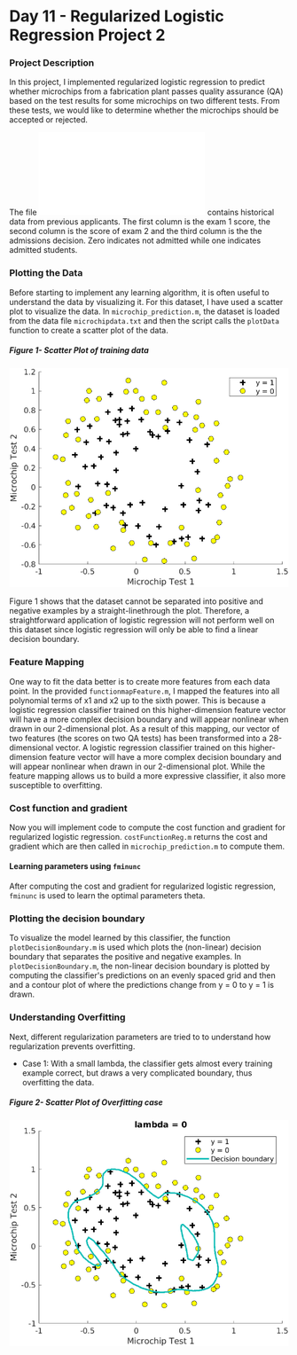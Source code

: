 # Day 11 - Regularized Logistic Regression Project 2

### Project Description
In this project, I implemented regularized logistic regression to predict whether microchips from a fabrication plant passes quality assurance (QA) based on the test results for some microchips on two different tests. From these tests, we would like to determine whether the microchips should be accepted or rejected.

The file ![microchipdata.txt](microchipdata.txt) contains historical data from previous applicants. The first column is the exam 1 score, the second column is the score of exam 2 and the third column is the the admissions decision. Zero indicates not admitted while one indicates admitted students.

### Plotting the Data
Before starting to implement any learning algorithm, it is often useful to understand the data by visualizing it. For this dataset, I have used a scatter plot to visualize the data. In `microchip_prediction.m`, the dataset is loaded from the data file `microchipdata.txt` and then the script calls the `plotData` function to create a scatter plot of the data.

##### Figure 1- Scatter Plot of training data

![](results/Scatter_Plot_3.png)

Figure 1 shows that the dataset cannot be separated into positive and negative examples by a straight-linethrough the plot. Therefore, a straightforward application of logistic regression will not perform well on this dataset since logistic regression will only be able to find a linear decision boundary.

### Feature Mapping
One way to fit the data better is to create more features from each data point. In the provided `functionmapFeature.m`, I mapped the features into all polynomial terms of x1 and x2 up to the sixth power.
This is because a logistic regression classifier trained on this higher-dimension feature vector will have a more complex decision boundary and will appear nonlinear when drawn in our 2-dimensional plot.
As a result of this mapping, our vector of two features (the scores on two QA tests) has been transformed into a 28-dimensional vector. A logistic
regression classifier trained on this higher-dimension feature vector will have a more complex decision boundary and will appear nonlinear when drawn in our 2-dimensional plot.
While the feature mapping allows us to build a more expressive classifier, it also more susceptible to overfitting.
 
### Cost function and gradient
Now you will implement code to compute the cost function and gradient for regularized logistic regression. `costFunctionReg.m` returns the cost and gradient which are then called in `microchip_prediction.m` to compute them.

#### Learning parameters using `fminunc`
After computing the cost and gradient for regularized logistic regression, `fminunc` is used to learn the optimal parameters theta.

### Plotting the decision boundary
To visualize the model learned by this classifier, the function `plotDecisionBoundary.m` is used which plots the (non-linear) decision boundary that separates the positive and negative examples. In `plotDecisionBoundary.m`, the non-linear decision boundary is plotted by computing the classifier's predictions on an evenly spaced grid and then and a contour plot of where the predictions change from y = 0 to y = 1 is drawn.

### Understanding Overfitting
Next, different regularization parameters are tried to to understand how regularization prevents overfitting.

* Case 1: With a small lambda, the classifier gets almost every training example correct, but draws a very complicated boundary, thus overfitting the data.

##### Figure 2- Scatter Plot of Overfitting case

![](results/Scatter_Plot_7.png)

